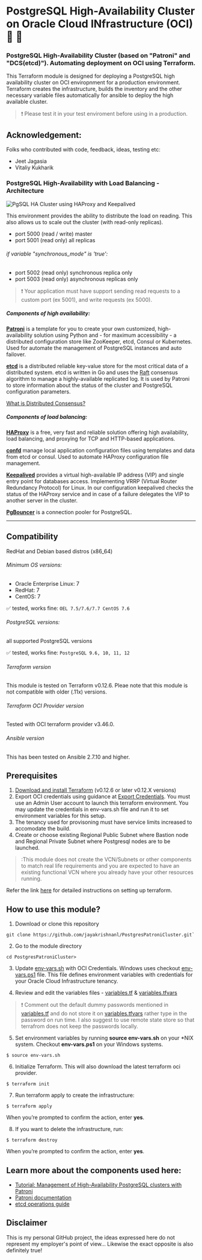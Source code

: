 # PostgreSQL High-Availability Cluster on Oracle Cloud INfrastructure (OCI) :elephant: :sparkling_heart:
### PostgreSQL High-Availability Cluster (based on "Patroni" and "DCS(etcd)"). Automating deployment on OCI using Terraform.

This Terraform module is designed for deploying a PostgreSQL high availability cluster on OCI enviropnment for a production environment. Terraform creates the infrastructure, builds the inventory and the other necessary variable files automatically for ansible to deploy the high available cluster.

> :heavy_exclamation_mark: Please test it in your test enviroment before using in a production.

## Acknowledgement: 
Folks who contributed with code, feedback, ideas, testing etc:
-  Jeet Jagasia
-  Vitaliy Kukharik

### PostgreSQL High-Availability with Load Balancing - Architecture
![PgSQL HA Cluster using HAProxy and Keepalived](.postgresql_cluster/WithHaProxyKeepalived.png)

This environment provides the ability to distribute the load on reading. This also allows us to scale out the cluster (with read-only replicas).

- port 5000 (read / write) master
- port 5001 (read only) all replicas

###### if variable "synchronous_mode" is 'true':
- port 5002 (read only) synchronous replica only
- port 5003 (read only) asynchronous replicas only

> :heavy_exclamation_mark: Your application must have support sending read requests to a custom port (ex 5001), and write requests (ex 5000).

##### Components of high availability:
[**Patroni**](https://github.com/zalando/patroni) is a template for you to create your own customized, high-availability solution using Python and - for maximum accessibility - a distributed configuration store like ZooKeeper, etcd, Consul or Kubernetes. Used for automate the management of PostgreSQL instances and auto failover.

[**etcd**](https://github.com/etcd-io/etcd) is a distributed reliable key-value store for the most critical data of a distributed system. etcd is written in Go and uses the [Raft](https://raft.github.io/) consensus algorithm to manage a highly-available replicated log. It is used by Patroni to store information about the status of the cluster and PostgreSQL configuration parameters.

[What is Distributed Consensus?](http://thesecretlivesofdata.com/raft/)

##### Components of load balancing:
[**HAProxy**](http://www.haproxy.org/) is a free, very fast and reliable solution offering high availability, load balancing, and proxying for TCP and HTTP-based applications. 

[**confd**](https://github.com/kelseyhightower/confd) manage local application configuration files using templates and data from etcd or consul. Used to automate HAProxy configuration file management.

[**Keepalived**](https://github.com/acassen/keepalived) provides a virtual high-available IP address (VIP) and single entry point for databases access.
Implementing VRRP (Virtual Router Redundancy Protocol) for Linux.
In our configuration keepalived checks the status of the HAProxy service and in case of a failure delegates the VIP to another server in the cluster.

[**PgBouncer**](https://pgbouncer.github.io/features.html) is a connection pooler for PostgreSQL.


---
## Compatibility
RedHat and Debian based distros (x86_64)

###### Minimum OS versions:
- Oracle Enterprise Linux: 7
- RedHat: 7
- CentOS: 7

:white_check_mark: tested, works fine: `OEL 7.5/7.6/7.7 CentOS 7.6`

###### PostgreSQL versions: 
all supported PostgreSQL versions

:white_check_mark: tested, works fine: `PostgreSQL 9.6, 10, 11, 12`

###### Terraform version
This module is tested on Terraform v0.12.6. Pleae note that this module is not compatible with older (.11x) versions.

###### Terraform OCI Provider version
Tested with OCI terraform provider v3.46.0. 

###### Ansible version 
This has been tested on Ansible 2.7.10 and higher.


## Prerequisites
1. [Download and install Terraform](https://www.terraform.io/downloads.html) (v0.12.6 or later v0.12.X versions)
2. Export OCI credentials using guidance at [Export Credentials](https://www.terraform.io/docs/providers/oci/index.html).
You must use an Admin User account to launch this terraform environment. You may update the credentials in env-vars.sh file and run it to set environment variables for this setup.
3. The tenancy used for provisoning must have service limits increased to accomodate the build. 
4. Create or choose existing Regional Public Subnet where Bastion node and Regional Private Subnet where Postgresql nodes are to be launched.

> :This module does not create the VCN/Subnets or other components to match real life requirements and you are expected to have an existing functional VCN where you already have your other resources running.

Refer the link [here](https://github.com/oracle/oci-quickstart-prerequisites) for detailed instructions on setting up terraform.


## How to use this module?
1. Download or clone this repository
```
git clone https://github.com/jayakrishnanl/PostgresPatroniCluster.git`
```

2. Go to the module directory
```
cd PostgresPatroniCluster>
```

3. Update [env-vars.sh](./env-vars.sh) with OCI Credentials. Windows uses checkout [env-vars.ps1](./env-vars.ps1) file. This file defines environment variables with credentials for your Oracle Cloud Infrastructure tenancy.

4. Review and edit the variables files - [variables.tf](./variables.tf) & [variables.tfvars](./variables.tfvars)

> :heavy_exclamation_mark: Comment out the default dummy passwords mentioned in [variables.tf](./variables.tf) and do not store it on [variables.tfvars](./variables.tfvars) rather type in the password on run time. I also suggest to use remote state store so that terrafrom does not keep the passwords locally. 

5. Set environment variables by running **source env-vars.sh** on your \*NIX system. Checkout **env-vars.ps1** on your Windows systems.
  ```
  $ source env-vars.sh
  ```

6. Initialize Terraform. This will also download the latest terraform oci provider.
  ```
  $ terraform init
  ```

7. Run terraform apply to create the infrastructure:
  ```
  $ terraform apply
  ```

When you’re prompted to confirm the action, enter **yes**.

8. If you want to delete the infrastructure, run:
  ```
  $ terraform destroy
  ```

When you’re prompted to confirm the action, enter **yes**.

## Learn more about the components used here:
- [Tutorial: Management of High-Availability PostgreSQL clusters with Patroni](https://pgconf.ru/en/2018/108567)
- [Patroni documentation](https://patroni.readthedocs.io/en/latest/)
- [etcd operations guide](https://etcd.io/docs/v3.3.12/op-guide/)


## Disclaimer
This is my personal GitHub project, the ideas expressed here do not represent my employer's point of view... Likewise the exact opposite is also definitely true!


